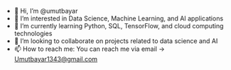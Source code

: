 - 👋 Hi, I’m @umutbayar
- 👀 I’m interested in Data Science, Machine Learning, and AI applications
- 🌱 I’m currently learning Python, SQL, TensorFlow, and cloud computing technologies
- 💞️ I’m looking to collaborate on projects related to data science and AI
- 📫 How to reach me: You can reach me via email → Umutbayar1343@gmail.com

<!---
umutbayar/umutbayar is a ✨ special ✨ repository because its `README.md` (this file) appears on your GitHub profile.
You can click the Preview link to take a look at your changes.
--->
